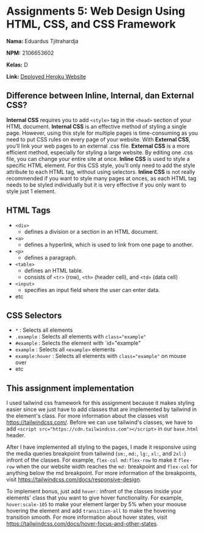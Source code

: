 # Assignments 5: Web Design Using HTML, CSS, and CSS Framework

**Nama:** Eduardus Tjitrahardja

**NPM:** 2106653602

**Kelas:** D

**Link:** [Deployed Heroku Website](https://edutjie-pbp-2.herokuapp.com/todolist/)

## Difference between Inline, Internal, dan External CSS?
**Internal CSS** requires you to add `<style>` tag in the `<head>` section of your HTML document. **Internal CSS** is an effective method of styling a single page. However, using this style for multiple pages is time-consuming as you need to put CSS rules on every page of your website. With **External CSS**, you’ll link your web pages to an external .css file. **External CSS** is a more efficient method, especially for styling a large website. By editing one .css file, you can change your entire site at once. **Inline CSS** is used to style a specific HTML element. For this CSS style, you’ll only need to add the style attribute to each HTML tag, without using selectors. **Inline CSS** is not really recommended if you want to style many pages at onces, as each HTML tag needs to be styled individually but it is very effective if you only want to style just 1 element. 

## HTML Tags
- `<div>`
  - defines a division or a section in an HTML document.
- `<a>`
  - defines a hyperlink, which is used to link from one page to another.
- `<p>`
  - defines a paragraph.
- `<table>`
  - defines an HTML table.
  - consists of `<tr>` (row), `<th>` (header cell), and `<td>` (data cell)
- `<input>`
  - specifies an input field where the user can enter data.
- etc


## CSS Selectors
- `*` : Selects all elements
- `.example` : Selects all elements with `class="example"`
- `#example` : 	Selects the element with `id="example"
- `example` : Selects all `<example>` elements
- `example:hover` : Selects all elements with `class="example"` on mouse over
- etc   

## This assignment implementation
I used tailwind css framework for this assignment because it makes styling easier since we just have to add classes that are implemented by tailwind in the element's class. For more information about the classes visit https://tailwindcss.com/. Before we can use tailwind's classes, we have to add `<script src="https://cdn.tailwindcss.com"></script>` in our `base.html` header.

After I have implemented all styling to the pages, I made it responsive using the media queries breakpoint from tailwind (`sm:`, `md:`, `lg:`, `xl:`, and `2xl:`) infront of the classes. For example, `flex-col md:flex-row` to make it `flex-row` when the our website width reaches the `md:` breakpoint and `flex-col` for anything below the md breakpoint. For more information of the breakpoints, visit https://tailwindcss.com/docs/responsive-design. 

To implement bonus, just add `hover:` infront of the classes inside your elements' class that you want to give hover functionality. For example, `hover:scale-105` to make your element larger by 5% when your moouse hovering the element and add `transition-all` to make the hovering transition smooth. For more information about hover states, visit https://tailwindcss.com/docs/hover-focus-and-other-states. 